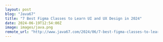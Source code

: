 ```yaml
---
layout: post
blog: "Java67"
title: "7 Best Figma Classes to Learn UI and UX Design in 2024"
date: 2024-06-19T12:54:00Z
image: images/java.png
remote_url: "http://www.java67.com/2024/06/7-best-figma-classes-to-learn-ui-and-ux.html"
---
```

